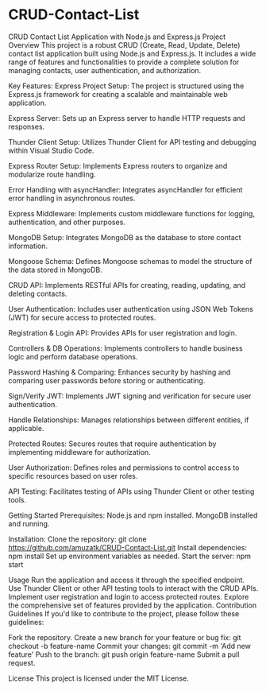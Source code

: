 # CRUD-Contact-List

CRUD Contact List Application with Node.js and Express.js
Project Overview
This project is a robust CRUD (Create, Read, Update, Delete) contact list application built using Node.js and Express.js. It includes a wide range of features and functionalities to provide a complete solution for managing contacts, user authentication, and authorization.

Key Features:
Express Project Setup:
The project is structured using the Express.js framework for creating a scalable and maintainable web application.

Express Server:
Sets up an Express server to handle HTTP requests and responses.

Thunder Client Setup:
Utilizes Thunder Client for API testing and debugging within Visual Studio Code.

Express Router Setup:
Implements Express routers to organize and modularize route handling.

Error Handling with asyncHandler:
Integrates asyncHandler for efficient error handling in asynchronous routes.

Express Middleware:
Implements custom middleware functions for logging, authentication, and other purposes.

MongoDB Setup:
Integrates MongoDB as the database to store contact information.

Mongoose Schema:
Defines Mongoose schemas to model the structure of the data stored in MongoDB.

CRUD API:
Implements RESTful APIs for creating, reading, updating, and deleting contacts.

User Authentication:
Includes user authentication using JSON Web Tokens (JWT) for secure access to protected routes.

Registration & Login API:
Provides APIs for user registration and login.

Controllers & DB Operations:
Implements controllers to handle business logic and perform database operations.

Password Hashing & Comparing:
Enhances security by hashing and comparing user passwords before storing or authenticating.

Sign/Verify JWT:
Implements JWT signing and verification for secure user authentication.

Handle Relationships:
Manages relationships between different entities, if applicable.

Protected Routes:
Secures routes that require authentication by implementing middleware for authorization.

User Authorization:
Defines roles and permissions to control access to specific resources based on user roles.

API Testing:
Facilitates testing of APIs using Thunder Client or other testing tools.

Getting Started
Prerequisites:
Node.js and npm installed.
MongoDB installed and running.

Installation:
Clone the repository: git clone https://github.com/amuzatk/CRUD-Contact-List.git
Install dependencies: npm install
Set up environment variables as needed.
Start the server: npm start

Usage
Run the application and access it through the specified endpoint.
Use Thunder Client or other API testing tools to interact with the CRUD APIs.
Implement user registration and login to access protected routes.
Explore the comprehensive set of features provided by the application.
Contribution Guidelines
If you'd like to contribute to the project, please follow these guidelines:

Fork the repository.
Create a new branch for your feature or bug fix: git checkout -b feature-name
Commit your changes: git commit -m 'Add new feature'
Push to the branch: git push origin feature-name
Submit a pull request.

License
This project is licensed under the MIT License.


